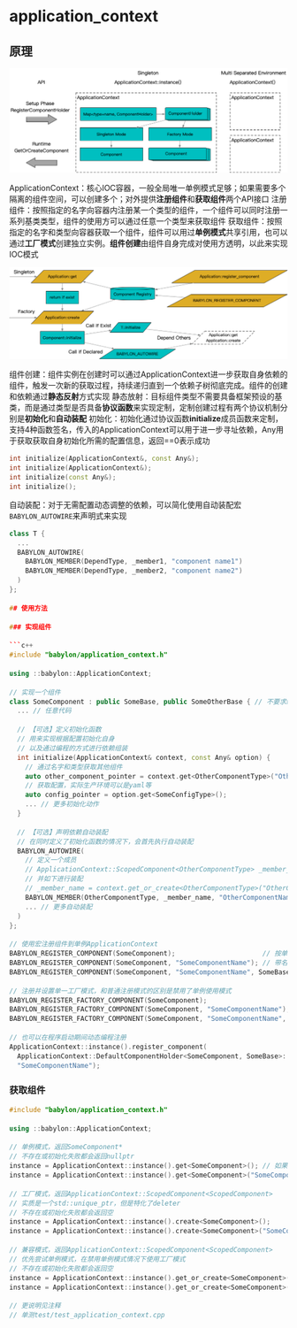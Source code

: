 # application_context

## 原理

![](images/application_context_1.png)

ApplicationContext：核心IOC容器，一般全局唯一单例模式足够；如果需要多个隔离的组件空间，可以创建多个；对外提供**注册组件**和**获取组件**两个API接口
注册组件：按照指定的名字向容器内注册某一个类型的组件，一个组件可以同时注册一系列基类类型，组件的使用方可以通过任意一个类型来获取组件
获取组件：按照指定的名字和类型向容器获取一个组件，组件可以用过**单例模式**共享引用，也可以通过**工厂模式**创建独立实例。**组件创建**由组件自身完成对使用方透明，以此来实现IOC模式

![](images/application_context_2.png)

组件创建：组件实例在创建时可以通过ApplicationContext进一步获取自身依赖的组件，触发一次新的获取过程，持续递归直到一个依赖子树彻底完成。组件的创建和依赖通过**静态反射**方式实现
静态放射：目标组件类型不需要具备框架预设的基类，而是通过类型是否具备**协议函数**来实现定制，定制创建过程有两个协议机制分别是**初始化**和**自动装配**
初始化：初始化通过协议函数**initialize**成员函数来定制，支持4种函数签名，传入的ApplicationContext可以用于进一步寻址依赖，Any用于获取获取自身初始化所需的配置信息，返回==0表示成功
```c++
int initialize(ApplicationContext&, const Any&);
int initialize(ApplicationContext&);
int initialize(const Any&);
int initialize();
```
自动装配：对于无需配置动态调整的依赖，可以简化使用自动装配宏`BABYLON_AUTOWIRE`来声明式来实现
```c++
class T {
  ...
  BABYLON_AUTOWIRE(
    BABYLON_MEMBER(DependType, _member1, "component name1")
    BABYLON_MEMBER(DependType, _member2, "component name2")
  )
};

## 使用方法

### 实现组件

```c++
#include "babylon/application_context.h"
 
using ::babylon::ApplicationContext;

// 实现一个组件
class SomeComponent : public SomeBase, public SomeOtherBase { // 不要求继承任何基类
  ... // 任意代码

  // 【可选】定义初始化函数
  // 用来实现根据配置初始化自身
  // 以及通过编程的方式进行依赖组装
  int initialize(ApplicationContext& context, const Any& option) {
    // 通过名字和类型获取其他组件
    auto other_component_pointer = context.get<OtherComponentType>("OtherComponentName");
    // 获取配置，实际生产环境可以是yaml等
    auto config_pointer = option.get<SomeConfigType>();
    ... // 更多初始化动作
  }

  // 【可选】声明依赖自动装配
  // 在同时定义了初始化函数的情况下，会首先执行自动装配
  BABYLON_AUTOWIRE(
    // 定义一个成员
    // ApplicationContext::ScopedComponent<OtherComponentType> _member_name;
    // 并如下进行装配
    // _member_name = context.get_or_create<OtherComponentType>("OtherComponentName");
    BABYLON_MEMBER(OtherComponentType, _member_name, "OtherComponentName")
    ... // 更多自动装配
  )
};
 
// 使用宏注册组件到单例ApplicationContext
BABYLON_REGISTER_COMPONENT(SomeComponent);                      // 按单一类型注册
BABYLON_REGISTER_COMPONENT(SomeComponent, "SomeComponentName"); // 带名字注册
BABYLON_REGISTER_COMPONENT(SomeComponent, "SomeComponentName", SomeBase, SomeOtherBase, ...); // 支持按照一系列基类使用

// 注册并设置单一工厂模式，和普通注册模式的区别是禁用了单例使用模式
BABYLON_REGISTER_FACTORY_COMPONENT(SomeComponent);                      // 按单一类型注册
BABYLON_REGISTER_FACTORY_COMPONENT(SomeComponent, "SomeComponentName"); // 带名字注册
BABYLON_REGISTER_FACTORY_COMPONENT(SomeComponent, "SomeComponentName", SomeBase, SomeOtherBase, ...); // 支持按照一系列基类使用

// 也可以在程序启动期间动态编程注册
ApplicationContext::instance().register_component(
  ApplicationContext::DefaultComponentHolder<SomeComponent, SomeBase>::create(),
  "SomeComponentName");
```

### 获取组件

```c++
#include "babylon/application_context.h"
 
using ::babylon::ApplicationContext;

// 单例模式，返回SomeComponent*
// 不存在或初始化失败都会返回nullptr
instance = ApplicationContext::instance().get<SomeComponent>(); // 如果整个ApplicationContext中只有一个此类型的组件，可以如此使用
instance = ApplicationContext::instance().get<SomeComponent>("SomeComponentName"); // 有多个同类型组件时通过名字区分

// 工厂模式，返回ApplicationContext::ScopedComponent<ScopedComponent>
// 实质是一个std::unique_ptr，但是特化了deleter
// 不存在或初始化失败都会返回空
instance = ApplicationContext::instance().create<SomeComponent>();
instance = ApplicationContext::instance().create<SomeComponent>("SomeComponentName");

// 兼容模式，返回ApplicationContext::ScopedComponent<ScopedComponent>
// 优先尝试单例模式，在禁用单例模式情况下使用工厂模式
// 不存在或初始化失败都会返回空
instance = ApplicationContext::instance().get_or_create<SomeComponent>();
instance = ApplicationContext::instance().get_or_create<SomeComponent>("SomeComponentName");

// 更说明见注释
// 单测test/test_application_context.cpp
```
